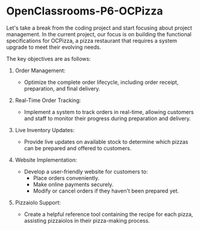 # OpenClassrooms-P6-OCPizza

Let's take a break from the coding project and start focusing about project management.
In the current project, our focus is on building the functional specifications for OCPizza, a pizza restaurant that requires a system upgrade to meet their evolving needs. 

The key objectives are as follows:

1. Order Management:
   - Optimize the complete order lifecycle, including order receipt, preparation, and final delivery.

2. Real-Time Order Tracking:
   - Implement a system to track orders in real-time, allowing customers and staff to monitor their progress during preparation and delivery.

3. Live Inventory Updates:
   - Provide live updates on available stock to determine which pizzas can be prepared and offered to customers.

4. Website Implementation:
   - Develop a user-friendly website for customers to:
     - Place orders conveniently.
     - Make online payments securely.
     - Modify or cancel orders if they haven't been prepared yet.

5. Pizzaiolo Support:
   - Create a helpful reference tool containing the recipe for each pizza, assisting pizzaiolos in their pizza-making process.
